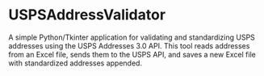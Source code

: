 # USPSAddressValidator
A simple Python/Tkinter application for validating and standardizing USPS addresses using the USPS Addresses 3.0 API. This tool reads addresses from an Excel file, sends them to the USPS API, and saves a new Excel file with standardized addresses appended.
